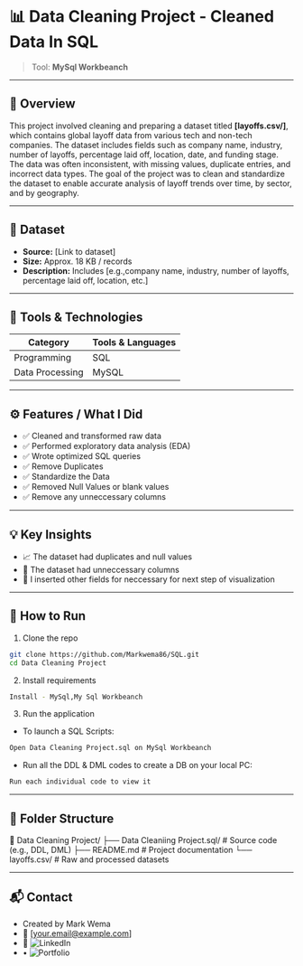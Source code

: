 # 📊 Data Cleaning Project - Cleaned Data In SQL
> Tool: **MySql Workbeanch**

---

## 🧠 Overview  
This project involved cleaning and preparing a dataset titled **[layoffs.csv/]**, which contains global layoff data from various tech and non-tech companies. The dataset includes fields such as company name, industry, number of layoffs, percentage laid off, location, date, and funding stage. The data was often inconsistent, with missing values, duplicate entries, and incorrect data types. The goal of the project was to clean and standardize the dataset to enable accurate analysis of layoff trends over time, by sector, and by geography.

---

## 📁 Dataset  
- **Source:** [Link to dataset]  
- **Size:** Approx. 18 KB / records  
- **Description:** Includes [e.g.,company name, industry, number of layoffs, percentage laid off, location, etc.]

---

## 🧰 Tools & Technologies

| Category         | Tools & Languages                       |
|------------------|------------------------------------------|
| Programming      | SQL                                      |
| Data Processing  | MySQL                                    |

---

## ⚙️ Features / What I Did
- ✅ Cleaned and transformed raw data  
- ✅ Performed exploratory data analysis (EDA)  
- ✅ Wrote optimized SQL queries 
- ✅ Remove Duplicates
- ✅ Standardize the Data
- ✅ Removed Null Values or blank values
- ✅ Remove any unneccessary columns 


---

## 💡 Key Insights  
- 📈 The dataset had duplicates and null values  
- 👥 The dataset had unneccessary columns  
- 🤖 I inserted other fields for neccessary for next step of visualization  

---

## 🚀 How to Run

1. Clone the repo  
```bash
git clone https://github.com/Markwema86/SQL.git
cd Data Cleaning Project
```
2. Install requirements
```bash
Install - MySql,My Sql Workbeanch
```
3. Run the application
- To launch a SQL Scripts:
```bash
Open Data Cleaning Project.sql on MySql Workbeanch
```
- Run all the DDL & DML codes to create a DB on your local PC:
```bash
Run each individual code to view it 
```

---

## 🧩 Folder Structure
📁 Data Cleaning Project/
├── Data Cleaniing Project.sql/      # Source code (e.g., DDL, DML)
├── README.md         # Project documentation
└── layoffs.csv/      # Raw and processed datasets

---

## 📬 Contact
- Created by Mark Wema
- 📧 [your.email@example.com]
- 🔗 ![LinkedIn](https://www.linkedin.com/in/mark-wema-385193328/)
-  • ![Portfolio]()
